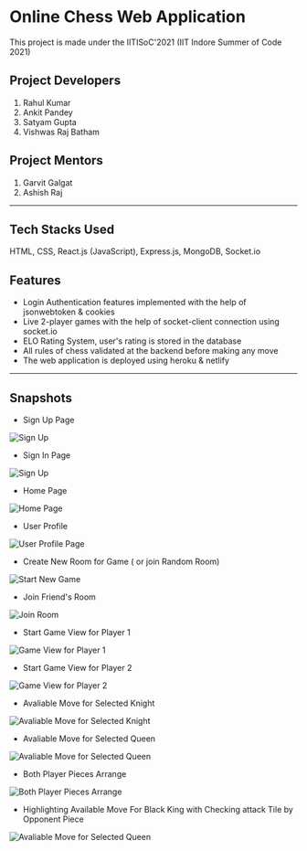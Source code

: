 # Online Chess Web Application

This project is made under the IITISoC'2021 (IIT Indore Summer of Code 2021)

## Project Developers

1. Rahul Kumar
2. Ankit Pandey
3. Satyam Gupta 
4. Vishwas Raj Batham

## Project Mentors

1. Garvit Galgat
2. Ashish Raj

<hr/>

## Tech Stacks Used

HTML, CSS, React.js (JavaScript), Express.js, MongoDB, Socket.io

## Features

- Login Authentication features implemented with the help of jsonwebtoken & cookies
- Live 2-player games with the help of socket-client connection using socket.io
- ELO Rating System, user's rating is stored in the database
- All rules of chess validated at the backend before making any move
- The web application is deployed using heroku & netlify

<hr/>

## Snapshots

- Sign Up Page

![Sign Up ](https://github.com/iankit31/Web20_Online_Chess_Platform_Website/blob/master/public/Readme%20Images/Screenshot%20(34).png)

- Sign In Page
 
![Sign Up ](https://github.com/iankit31/Web20_Online_Chess_Platform_Website/blob/master/public/Readme%20Images/Screenshot%20(53).png)

- Home Page

![Home Page](https://github.com/iankit31/Web20_Online_Chess_Platform_Website/blob/master/public/Readme%20Images/Screenshot%20(53).png)

- User Profile

![User Profile Page](https://github.com/iankit31/Web20_Online_Chess_Platform_Website/blob/master/public/Readme%20Images/Screenshot%20(55).png)

- Create New Room for Game ( or join Random Room)

![Start New Game](https://github.com/iankit31/Web20_Online_Chess_Platform_Website/blob/master/public/Readme%20Images/Screenshot%20(41).png)

- Join Friend's Room

![Join Room ](https://github.com/iankit31/Web20_Online_Chess_Platform_Website/blob/master/public/Readme%20Images/Screenshot%20(40).png)

- Start Game View for Player 1

![Game View for Player 1](https://github.com/iankit31/Web20_Online_Chess_Platform_Website/blob/master/public/Readme%20Images/Screenshot%20(42).png)

- Start Game View for Player 2

![Game View for Player 2](https://github.com/iankit31/Web20_Online_Chess_Platform_Website/blob/master/public/Readme%20Images/View%202.png)

- Avaliable Move for Selected Knight 

![Avaliable Move for Selected Knight ](https://github.com/iankit31/Web20_Online_Chess_Platform_Website/blob/master/public/Readme%20Images/Screenshot%20(46).png)

- Avaliable Move for Selected Queen 

![Avaliable Move for Selected Queen](https://github.com/iankit31/Web20_Online_Chess_Platform_Website/blob/master/public/Readme%20Images/Screenshot%20(47).png)

-  Both Player Pieces Arrange 

![Both Player Pieces Arrange ](https://github.com/iankit31/Web20_Online_Chess_Platform_Website/blob/master/public/Readme%20Images/Screenshot%20(48).png)

- Highlighting Available Move For Black King with Checking attack Tile by Opponent Piece

![Avaliable Move for Selected Queen](https://github.com/iankit31/Web20_Online_Chess_Platform_Website/blob/master/public/Readme%20Images/Screenshot%20(51).png)
<!-- 
-  CheckMate Event

![Avaliable Move for Selected Queen](https://github.com/iankit31/Web20_Online_Chess_Platform_Website/blob/master/public/Readme%20Images/Screenshot%20(53).png) -->

